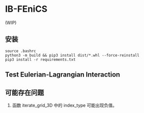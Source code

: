 
<!-- 代码一旦写好了，就不应该再打开。所有变量，要么用配置文件，要么用命令行。如果你需要打开代码进行修改，那你的代码就不合格。 -->
<!-- 如果想走学术这条路，就得启动这个大循环：发论文->申项目->升职称->带学生，而且循环越快越好，最好实现自发运转。  -->



# IB-FEniCS

(WIP)

## 安装

```
source .bashrc
python3 -m build && pip3 install dist/*.whl --force-reinstall
pip3 install -r requirements.txt
```

## Test Eulerian-Lagrangian Interaction



## 可能存在问题
1. 函数 iterate_grid_3D 中的 index_type 可能出现负值。